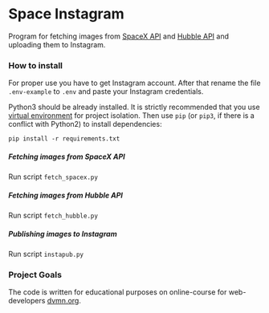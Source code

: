 # Space Instagram

Program for fetching images from [SpaceX API](https://github.com/r-spacex/SpaceX-API) and [Hubble API](http://hubblesite.org/api/documentation) and uploading them to Instagram.

### How to install

For proper use you have to get Instagram account.
After that rename the file `.env-example` to `.env` and paste your Instagram credentials.

Python3 should be already installed. 
It is strictly recommended that you use [virtual environment](https://docs.python.org/3/library/venv.html) for project isolation. 
Then use `pip` (or `pip3`, if there is a conflict with Python2) to install dependencies:

```
pip install -r requirements.txt
```

##### Fetching images from SpaceX API
Run script `fetch_spacex.py`

##### Fetching images from Hubble API
Run script `fetch_hubble.py`

##### Publishing images to Instagram
Run script `instapub.py`

### Project Goals

The code is written for educational purposes on online-course for web-developers [dvmn.org](https://dvmn.org/).